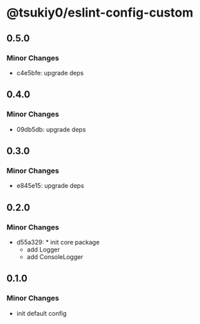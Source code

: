 # @tsukiy0/eslint-config-custom

## 0.5.0

### Minor Changes

- c4e5bfe: upgrade deps

## 0.4.0

### Minor Changes

- 09db5db: upgrade deps

## 0.3.0

### Minor Changes

- e845e15: upgrade deps

## 0.2.0

### Minor Changes

- d55a329: \* init core package
  - add Logger
  - add ConsoleLogger

## 0.1.0

### Minor Changes

- init default config
